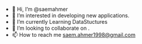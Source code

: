 - 👋 Hi, I’m @saemahmer
- 👀 I’m interested in developing new applications.
- 🌱 I’m currently Learning DataStuctures
- 💞️ I’m looking to collaborate on .
- 📫 How to reach me saem.ahmer1998@gmail.com

<!---
saemahmer/saemahmer is a ✨ special ✨ repository because its `README.md` (this file) appears on your GitHub profile.
You can click the Preview link to take a look at your changes.
--->

